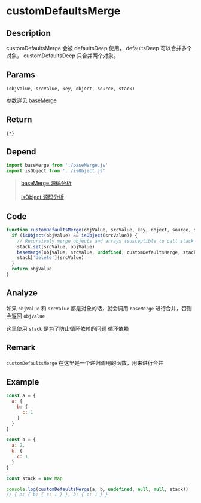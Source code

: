 # customDefaultsMerge

## Description
customDefaultsMerge 会被 defaultsDeep 使用， defaultsDeep 可以合并多个对象， customDefaultsDeep 只合并两个对象。
## Params
`(objValue, srcValue, key, object, source, stack)`

参数详见 [baseMerge](./baseMerge.md)
## Return
`{*}`
## Depend
```js
import baseMerge from './baseMerge.js'
import isObject from '../isObject.js'
```
> [baseMerge 源码分析](./baseMerge.md)
> <br/>
> <br/>
> [isObject 源码分析](../export/isObject.md)
> 

## Code
```js
function customDefaultsMerge(objValue, srcValue, key, object, source, stack) {
  if (isObject(objValue) && isObject(srcValue)) {
    // Recursively merge objects and arrays (susceptible to call stack limits).
    stack.set(srcValue, objValue)
    baseMerge(objValue, srcValue, undefined, customDefaultsMerge, stack)
    stack['delete'](srcValue)
  }
  return objValue
}
```
## Analyze
如果 `objValue` 和 `srcValue` 都是对象的话，就会调用 `baseMerge` 进行合并，否则会返回 `objValue`

这里使用 `stack` 是为了防止循环依赖的问题 [循环依赖](../other/CircularReferences.md)
## Remark
`customDefaultsMerge` 在这里是一个递归调用的函数，用来进行合并
## Example
```js
const a = {
  a: {
    b: {
      c: 1
    }
  }
}

const b = {
  a: 2,
  b: {
    c: 1
  }
}

const stack = new Map

console.log(customDefaultsMerge(a, b, undefined, null, null, stack)) 
// { a: { b: { c: 1 } }, b: { c: 1 } }
```
